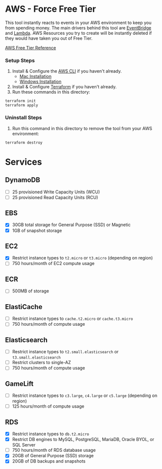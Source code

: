 # AWS - Force Free Tier

This tool instantly reacts to events in your AWS environment to keep you from spending money. 
The main drivers behind this tool are [EventBridge](https://aws.amazon.com/eventbridge/) and [Lambda](https://aws.amazon.com/lambda/).
AWS Resources you try to create will be instantly deleted if they would have taken you out of Free Tier.

[AWS Free Tier Reference](https://aws.amazon.com/free)

### Setup Steps
1. Install & Configure the [AWS CLI](https://docs.aws.amazon.com/cli/latest/userguide/install-cliv2.html) if you haven't already.
    - [Mac Installation](https://docs.aws.amazon.com/cli/latest/userguide/install-cliv2-mac.html#cliv2-mac-install-gui)
    - [Windows Installation](https://docs.aws.amazon.com/cli/latest/userguide/install-cliv2-windows.html#cliv2-windows-install)
2. Install & Configure [Terraform](https://www.terraform.io/downloads.html) if you haven't already.
3. Run these commands in this directory:
```
terraform init
terraform apply
```

### Uninstall Steps
1. Run this command in this directory to remove the tool from your AWS environment:
```
terraform destroy
```

# Services

## DynamoDB
- [ ] 25 provisioned Write Capacity Units (WCU)
- [ ] 25 provisioned Read Capacity Units (RCU)

## EBS
- [x] 30GB total storage for General Purpose (SSD) or Magnetic
- [x] 1GB of snapshot storage

## EC2
- [x] Restrict instance types to `t2.micro` or `t3.micro` (depending on region)
- [ ] 750 hours/month of EC2 compute usage

## ECR
- [ ] 500MB of storage

## ElastiCache
- [ ] Restrict instance types to `cache.t2.micro` or `cache.t3.micro`
- [ ] 750 hours/month of compute usage

## Elasticsearch
- [ ] Restrict instance types to `t2.small.elasticsearch` or `t3.small.elasticsearch`
- [ ] Restrict clusters to single-AZ
- [ ] 750 hours/month of compute usage

## GameLift
- [ ] Restrict instance types to `c3.large`, `c4.large` or `c5.large` (depending on region)
- [ ] 125 hours/month of compute usage

## RDS
- [x] Restrict instance types to `db.t2.micro`
- [x] Restrict DB engines to MySQL, PostgreSQL, MariaDB, Oracle BYOL, or SQL Server
- [ ] 750 hours/month of RDS database usage
- [x] 20GB of General Purpose (SSD) storage
- [x] 20GB of DB backups and snapshots
